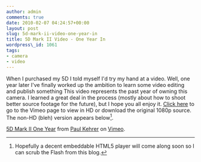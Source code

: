 ```yaml
---
author: admin
comments: true
date: 2010-02-07 04:24:57+00:00
layout: post
slug: 5d-mark-ii-video-one-year-in
title: 5D Mark II Video - One Year In
wordpress\_id: 1061
tags:
- camera
- video
---
```


When I purchased my 5D I told myself I'd try my hand at a video.  Well, one year later I've finally worked up the ambition to learn some video editing and publish something  This video represents the past year of owning this camera.  I learned a great deal in the process (mostly about how to shoot better source footage for the future), but I hope you all enjoy it.  [Click here](http://vimeo.com/9262982) to go to the Vimeo page to view in HD or download the original 1080p source.  The non-HD (bleh) version appears below[^1].



[5D Mark II One Year](http://vimeo.com/9262982) from [Paul Kehrer](http://vimeo.com/user3073720) on [Vimeo](http://vimeo.com).

[^1]: Hopefully a decent embeddable HTML5 player will come along soon so I can scrub the Flash from this blog.
